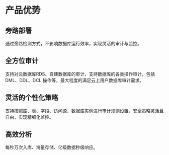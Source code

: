 # 产品优势

## 旁路部署

通过旁路检测方式，不影响数据库运行效率，实现灵活的审计与监控。

## 全方位审计

支持对云数据库RDS、自建数据库的审计，支持数据库的各类操作审计，包括 DML、DDL、DCL 操作等，最大程度的满足云上用户数据库审计需求。

##  灵活的个性化策略

支持按照库、表、字段、访问源、数据库实例进行审计规则设置，安全策略灵活且自由，实现精细化监控。

## 高效分析

每秒万次入库、海量存储、亿级数据秒级响应。


